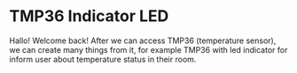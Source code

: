 # TMP36 Indicator LED
Hallo! Welcome back! After we can access TMP36 (temperature sensor), we can create many things from it, for example TMP36 with led indicator for inform user about temperature status in their room.
